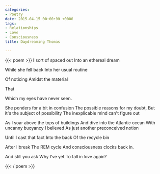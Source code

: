 ```yaml
---
categories:
- Poetry
date: 2015-04-15 00:00:00 +0000
tags:
- Relationships
- Love
- Consciousness
title: Daydreaming Thomas

---
```

{{< poem >}}
I sort of spaced out 
Into an ethereal dream

While she fell back 
Into her usual routine

Of noticing 
Amidst the material

That 

Which my eyes have never seen.

She ponders for a bit in confusion
The possible reasons for my doubt,
But it's the subject of possibility
The inexplicable mind can't figure out

As I soar above the tops of buildings
And dive into the Atlantic ocean
With uncanny buoyancy I believed
As just another preconceived notion

Until I cast that fact
Into the back 
Of the recycle bin

After I break 
The REM cycle
And consciousness 
clocks back in.

And still you ask
Why I've yet
To fall in love again?

{{< / poem >}}